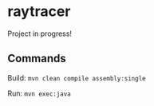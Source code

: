 # raytracer

Project in progress!


## Commands
Build: `mvn clean compile assembly:single`

Run: `mvn exec:java`
